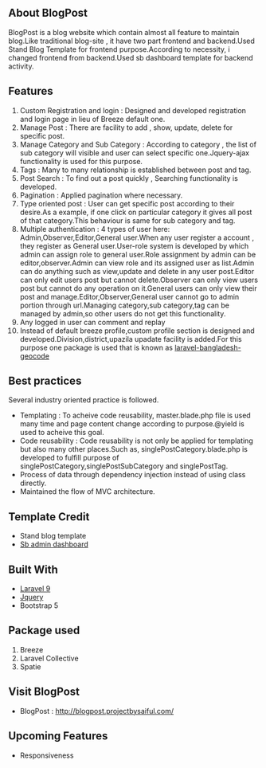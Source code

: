## About BlogPost

BlogPost is a blog website which contain almost all feature to maintain blog.Like traditional blog-site , it have two part frontend and backend.Used Stand Blog
Template for frontend purpose.According to necessity, i changed frontend from backend.Used sb dashboard template for backend activity.

## Features

1. Custom Registration and login : Designed and developed registration and login page in lieu of Breeze default one.
2. Manage Post : There are facility to add , show, update, delete for specific post.
3. Manage Category and Sub Category : According to category , the list of sub category will visible and user can select specific one.Jquery-ajax functionality is used for this purpose.
4. Tags : Many to many relationship is established between post and tag.
5. Post Search : To find out a post quickly , Searching functionality is developed.
6. Pagination : Applied pagination where necessary.
7. Type oriented post : User can get specific post according to their desire.As a example, if one click on particular category it gives all post of that category.This behaviour is same for sub category and tag.
9. Multiple authentication : 4 types of user here: Admin,Observer,Editor,General user.When any user register a account , they register as General user.User-role system is developed by which admin can assign role to general user.Role assignment by admin can be editor,observer.Admin can view role and its assigned user as list.Admin can do anything such as view,update and delete in any user post.Editor can only edit users post but cannot delete.Observer can only view users post but cannot do any operation on it.General users can only view their post and manage.Editor,Observer,General user cannot go to admin portion through url.Managing category,sub category,tag can be managed by admin,so other users do not get this functionality.
10. Any logged in user can comment and replay 
11. Instead of default breeze profile,custom profile section is designed and developed.Division,district,upazila upadate facility is added.For this purpose one package is used that is known as [laravel-bangladesh-geocode](https://github.com/devfaysal/laravel-bangladesh-geocode)

## Best practices

Several industry oriented practice is followed.
- Templating : To acheive code reusability, master.blade.php file is used many time and page content change according to purpose.@yield is used to acheive this goal.
- Code reusability : Code reusability is not only be applied for templating but also many other places.Such as, singlePostCategory.blade.php is developed to fulfill purpose of singlePostCategory,singlePostSubCategory and singlePostTag.
- Process of data through dependency injection instead of using class directly.
- Maintained the flow of MVC architecture. 


## Template Credit
- Stand blog template
- [Sb admin dashboard](https://startbootstrap.com/previews/sb-admin)

## Built With

* [Laravel 9](https://laravel.com/docs/9.x)
* [Jquery](https://jquery.com/)
* Bootstrap 5

## Package used
1. Breeze
2. Laravel Collective
3. Spatie

## Visit BlogPost
- BlogPost : http://blogpost.projectbysaiful.com/

## Upcoming Features
- Responsiveness
